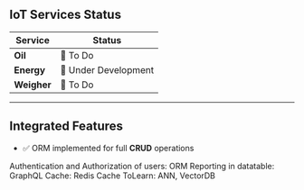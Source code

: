 ## IoT Services Status

| Service  | Status             |
|---------|------------------|
| **Oil**     | 📝 To Do           |
| **Energy**  | 🚧 Under Development |
| **Weigher** | 📝 To Do           |

---

## Integrated Features

- ✅ ORM implemented for full **CRUD** operations

Authentication and Authorization of users: ORM
Reporting in datatable: GraphQL
Cache: Redis Cache
ToLearn: ANN, VectorDB
